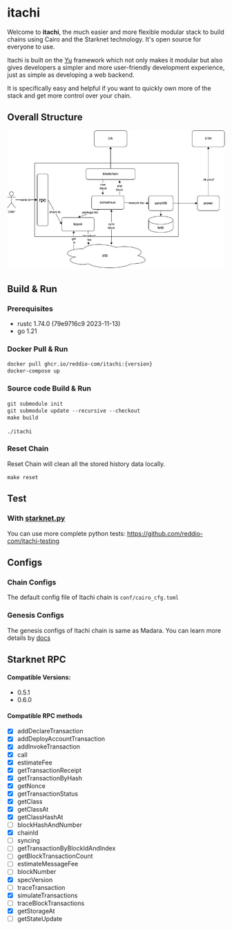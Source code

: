 # itachi
Welcome to **itachi**, the much easier and more flexible modular stack to build chains using Cairo and the Starknet technology.
It's open source for everyone to use.  

Itachi is built on the [Yu](https://github.com/yu-org/yu) framework which not only makes it modular but also gives developers
a simpler and more user-friendly development experience, just as simple as developing a web backend.   

It is specifically easy and helpful if you want to quickly own more of the stack and get more control over your chain.

## Overall Structure
![image](docs/images/itachi_arch.png)

## Build & Run
### Prerequisites
- rustc 1.74.0 (79e9716c9 2023-11-13)  
- go 1.21

### Docker Pull & Run
```shell
docker pull ghcr.io/reddio-com/itachi:{version}
docker-compose up
```

### Source code Build & Run
```shell
git submodule init
git submodule update --recursive --checkout
make build

./itachi
```

### Reset Chain
Reset Chain will clean all the stored history data locally. 
```shell
make reset
```  
## Test
### With [starknet.py](https://github.com/software-mansion/starknet.py)
You can use more complete python tests: https://github.com/reddio-com/itachi-testing


## Configs  
### Chain Configs
The default config file of Itachi chain is `conf/cairo_cfg.toml`
### Genesis Configs
The genesis configs of Itachi chain is same as Madara. You can learn more details by [docs](docs/genesis.md)


## Starknet RPC
#### Compatible Versions: 
- 0.5.1
- 0.6.0   
#### Compatible RPC methods
- [x] addDeclareTransaction
- [x] addDeployAccountTransaction
- [x] addInvokeTransaction
- [x] call
- [x] estimateFee
- [x] getTransactionReceipt
- [x] getTransactionByHash
- [x] getNonce
- [x] getTransactionStatus
- [x] getClass
- [x] getClassAt
- [x] getClassHashAt
- [ ] blockHashAndNumber
- [x] chainId
- [ ] syncing
- [ ] getTransactionByBlockIdAndIndex
- [ ] getBlockTransactionCount
- [ ] estimateMessageFee
- [ ] blockNumber
- [x] specVersion
- [ ] traceTransaction
- [x] simulateTransactions
- [ ] traceBlockTransactions
- [x] getStorageAt
- [ ] getStateUpdate
